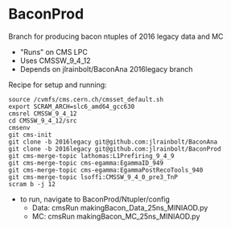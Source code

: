 BaconProd
=========

Branch for producing bacon ntuples of 2016 legacy data and MC

 * "Runs" on CMS LPC
 * Uses CMSSW_9_4_12
 * Depends on jlrainbolt/BaconAna 2016legacy branch


Recipe for setup and running:

```Shell
source /cvmfs/cms.cern.ch/cmsset_default.sh
export SCRAM_ARCH=slc6_amd64_gcc630
cmsrel CMSSW_9_4_12
cd CMSSW_9_4_12/src
cmsenv
git cms-init
git clone -b 2016legacy git@github.com:jlrainbolt/BaconAna
git clone -b 2016legacy git@github.com:jlrainbolt/BaconProd
git cms-merge-topic lathomas:L1Prefiring_9_4_9
git cms-merge-topic cms-egamma:EgammaID_949
git cms-merge-topic cms-egamma:EgammaPostRecoTools_940
git cms-merge-topic lsoffi:CMSSW_9_4_0_pre3_TnP
scram b -j 12
```

* to run, navigate to BaconProd/Ntupler/config
    + Data: cmsRun makingBacon_Data_25ns_MINIAOD.py
    + MC: cmsRun makingBacon_MC_25ns_MINIAOD.py
